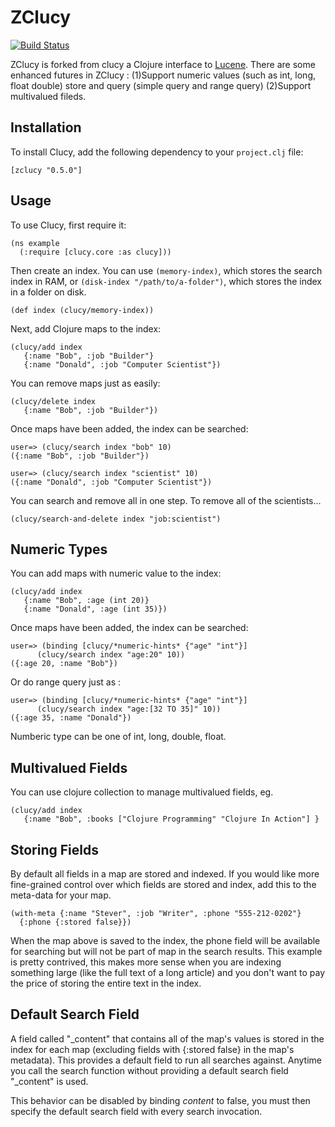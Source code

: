 ZClucy 
=====

[![Build Status](https://secure.travis-ci.org/yxzhang/clucy.png?branch=master)](http://travis-ci.org/yxzhang/clucy)

ZClucy is forked from clucy  a Clojure interface to [Lucene](http://lucene.apache.org/).
There are some enhanced futures in ZClucy :
(1)Support numeric values (such as int, long, float double)  store and query (simple query and range query)
(2)Support multivalued fileds.

Installation
------------

To install Clucy, add the following dependency to your `project.clj`
file:

    [zclucy "0.5.0"]

Usage
-----

To use Clucy, first require it:

    (ns example
      (:require [clucy.core :as clucy]))

Then create an index. You can use `(memory-index)`, which stores the search
index in RAM, or `(disk-index "/path/to/a-folder")`, which stores the index in
a folder on disk.

    (def index (clucy/memory-index))

Next, add Clojure maps to the index:

    (clucy/add index
       {:name "Bob", :job "Builder"}
       {:name "Donald", :job "Computer Scientist"})

You can remove maps just as easily:

    (clucy/delete index
       {:name "Bob", :job "Builder"})

Once maps have been added, the index can be searched:

    user=> (clucy/search index "bob" 10)
    ({:name "Bob", :job "Builder"})

    user=> (clucy/search index "scientist" 10)
    ({:name "Donald", :job "Computer Scientist"})

You can search and remove all in one step. To remove all of the
scientists...

    (clucy/search-and-delete index "job:scientist")

Numeric Types
--------------

You can add maps with numeric value to the index:

    (clucy/add index
       {:name "Bob", :age (int 20)}
       {:name "Donald", :age (int 35)})
       
Once maps have been added, the index can be searched:

	user=> (binding [clucy/*numeric-hints* {"age" "int"}]
	      (clucy/search index "age:20" 10))
	({:age 20, :name "Bob"})
	
Or do range query just as :

	user=> (binding [clucy/*numeric-hints* {"age" "int"}]
   	      (clucy/search index "age:[32 TO 35]" 10))
	({:age 35, :name "Donald"})

Numberic type can be one of  int, long, double, float.

Multivalued Fields
--------------

You can use clojure collection to manage multivalued fields, eg. 

    (clucy/add index
       {:name "Bob", :books ["Clojure Programming" "Clojure In Action"] }



Storing Fields
--------------

By default all fields in a map are stored and indexed. If you would
like more fine-grained control over which fields are stored and index,
add this to the meta-data for your map.

    (with-meta {:name "Stever", :job "Writer", :phone "555-212-0202"}
      {:phone {:stored false}})

When the map above is saved to the index, the phone field will be
available for searching but will not be part of map in the search
results. This example is pretty contrived, this makes more sense when
you are indexing something large (like the full text of a long
article) and you don't want to pay the price of storing the entire
text in the index.

Default Search Field
--------------------

A field called "\_content" that contains all of the map's values is
stored in the index for each map (excluding fields with {:stored false}
in the map's metadata). This provides a default field to run all
searches against. Anytime you call the search function without
providing a default search field "\_content" is used.

This behavior can be disabled by binding *content* to false, you must
then specify the default search field with every search invocation.
